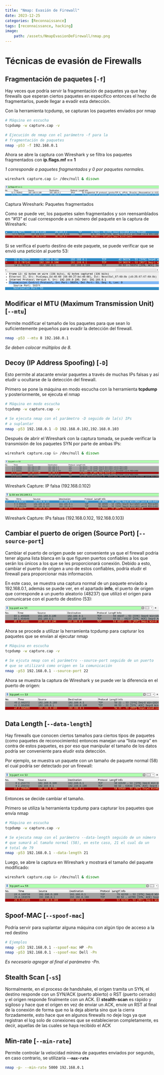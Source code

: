 ```yaml
---
title: "Nmap: Evasión de Firewall"
date: 2023-12-25
categories: [Reconnaissance]
tags: [reconnaissance, hacking]
image:
    path: /assets/NmapEvasionDeFirewall/nmap.png
---
```





# Técnicas de evasión de Firewalls
    

## Fragmentación de paquetes [`-f`]

Hay veces que podría servir la fragmentación de paquetes ya que hay firewalls que esperan ciertos paquetes en específico entonces el hecho de fragmentarlos, puede llegar a evadir esta detección.

Con la herramienta tcpdump, se capturan los paquetes enviados por nmap

```bash
# Máquina en escucha
tcpdump -w capture.cap -v
```

```bash
# Ejecución de nmap con el parámetro -f para la 
# fragmentación de paquetes
nmap -p53 -f 192.168.0.1
```

Ahora se abre la captura con Wireshark y se filtra los paquetes fragmentados con **ip.flags.mf == 1**

*1 corresponde a paquetes fragmentados y 0 por paquetes normales.*

```bash
wireshark capture.cap &> /dev/null & disown
```

![](../assets/NmapEvasionDeFirewall/Untitled.png)

Captura Wireshark: Paquetes fragmentados

Como se puede ver, los paquetes salen fragmentados y son reensamblados en “#13” el cual corresponde a un número del paquete en la captura de Wireshark:

![](../assets/NmapEvasionDeFirewall/Untitled1.png)

Si se verifica el puerto destino de este paquete, se puede verificar que se envió una petición al puerto 53:

![](../assets/NmapEvasionDeFirewall/Untitled2.png)

## Modificar el MTU (Maximum Transmission Unit) [`--mtu`]

Permite modificar el tamaño de los paquetes para que sean lo suficientemente pequeños para evadir la detección del firewall.

```bash
nmap -p53 --mtu 8 192.168.0.1
```

*Se deben colocar múltiplos de 8.*

## Decoy (IP Address Spoofing) [`-D`]

Esto permite al atacante enviar paquetes a través de muchas IPs falsas y así eludir u ocultarse de la detección del firewall.

Primero se pone la máquina en modo escucha con la herramienta **tcpdump** y posteriormente, se ejecuta el nmap

```bash
# Máquina en modo escucha
tcpdump -w capture.cap -v
```

```bash
# Se ejecuta nmap con el parámetro -D seguido de la(s) IPs
# a suplantar
nmap -p53 192.168.0.1 -D 192.168.0.102,192.168.0.103
```

Después de abrir el Wireshark con la captura tomada, se puede verificar la transmisión de los paquetes SYN por parte de ambas IPs:

```bash
wireshark capture.cap &> /dev/null & disown
```

![](../assets/NmapEvasionDeFirewall/Untitled3.png)

Wireshark Capture: IP falsa (192.168.0.102)

![](../assets/NmapEvasionDeFirewall/Untitled4.png)

Wireshark Capture: IPs falsas (192.168.0.102, 192.168.0.103)

## Cambiar el puerto de origen (Source Port) [`--source-port`]

Cambiar el puerto de origen puede ser conveniente ya que el firewall podría tener alguna lista blanca en la que figuren puertos confiables a los que serán los únicos a los que se les proporcionará conexión. Debido a esto, cambiar el puerto de origen a uno de estos confiables, podría eludir el firewall para proporcionar más información.

En este caso, se muestra una captura normal de un paquete enviado a 192.168.0.1, además se puede ver, en el apartado **info**, el puerto de origen que corresponde a un puerto aleatorio (48237) que utilizó el origen para comunicarse con el puerto de destino (53):

![](../assets/NmapEvasionDeFirewall/Untitled5.png)

Ahora se procede a utilizar la herramienta tcpdump para capturar los paquetes que se envían al ejecutar nmap

```bash
# Máquina en escucha
tcpdump -w capture.cap -v
```

```bash
# Se ejcuta nmap con el parámetro --source-port seguido de un puerto 
# que se utilizará como origen en la comunicación
nmap -p53 192.168.0.1 --source-port 22
```

Ahora se muestra la captura de Wireshark y se puede ver la diferencia en el puerto de origen:

![](../assets/NmapEvasionDeFirewall/Untitled6.png)

## Data Length [`--data-length`]

Hay firewalls que conocen ciertos tamaños para ciertos tipos de paquetes (como paquetes de reconocimiento) entonces manejan una “lista negra” en contra de estos paquetes, es por eso que manipular el tamaño de los datos podría ser conveniente para eludir esta detección.

Por ejemplo, se muestra un paquete con un tamaño de paquete normal (58) el cual podría ser detectado por un firewall:

![](../assets/NmapEvasionDeFirewall/Untitled7.png)

Entonces se decide cambiar el tamaño.

Primero se utiliza la herramienta tcpdump para capturar los paquetes que envía nmap

```bash
# Máquina en escucha
tcpdump -w capture.cap -v
```

```bash
# Se ejecuta nmap con el parámetro --data-length seguido de un número
# que sumará al tamaño normal (58), en este caso, 21 el cual da un 
# total de 79
nmap -p53 192.168.0.1 --data-length 21
```

Luego, se abre la captura en Wireshark y mostrará el tamaño del paquete modificado:

```bash
wireshark capture.cap &> /dev/null & disown
```

![](../assets/NmapEvasionDeFirewall/Untitled8.png)

## Spoof-MAC [`--spoof-mac`]

Podría servir para suplantar alguna máquina con algún tipo de acceso a la red destino

```bash
# Ejemplos
nmap -p53 192.168.0.1 --spoof-mac HP -Pn
nmap -p53 192.168.0.1 --spoof-mac Dell -Pn
```

*Es necesario agregar al final el parámetro -Pn.*

## Stealth Scan [`-sS`]

Normalmente, en el proceso de handshake, el origen tramita un SYN, el destino responde con un SYN/ACK (puerto abierto) o RST (puerto cerrado) y el origen responde finalmente con un ACK. El **stealth-scan** es rápido y sigiloso y hace que el origen en vez de enviar un ACK, envíe un RST al final de la conexión de forma que no la deja abierta sino que la cierra forzadamente, esto hace que en algunos firewalls no deje logs ya que registran el log solo de conexiones que se establecieron completamente, es decir, aquellas de las cuales se haya recibido el ACK

## Min-rate [`--min-rate`]

Permite controlar la velocidad mínima de paquetes enviados por segundo, en caso contrario, se utilizaría **`--max-rate`**

```bash
nmap -p- --min-rate 5000 192.168.0.1
```


